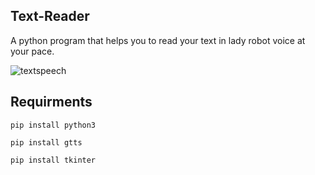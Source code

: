 ## Text-Reader
A python program that helps you to read your text in lady robot voice at your pace.

![textspeech](https://user-images.githubusercontent.com/49250151/99999482-6c72eb80-2dea-11eb-85bd-e6d6ecd27348.JPG)

## Requirments
`pip install python3`

`pip install gtts`

`pip install tkinter`
